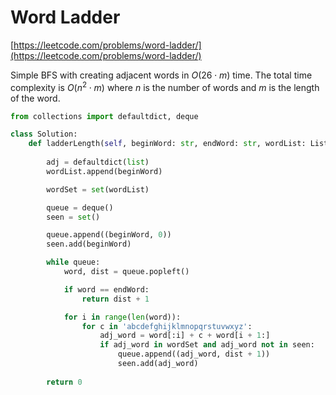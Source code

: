 # Word Ladder

[https://leetcode.com/problems/word-ladder/](https://leetcode.com/problems/word-ladder/)

Simple BFS with creating adjacent words in $O(26\cdot m)$ time. The total time complexity is $O(n^2 \cdot m)$ where $n$ is the number of words and $m$ is the length of the word.

```python
from collections import defaultdict, deque

class Solution:
    def ladderLength(self, beginWord: str, endWord: str, wordList: List[str]) -> int:
        
        adj = defaultdict(list)
        wordList.append(beginWord)

        wordSet = set(wordList)

        queue = deque()
        seen = set()

        queue.append((beginWord, 0))
        seen.add(beginWord)

        while queue:
            word, dist = queue.popleft()

            if word == endWord:
                return dist + 1

            for i in range(len(word)):
                for c in 'abcdefghijklmnopqrstuvwxyz':
                    adj_word = word[:i] + c + word[i + 1:]
                    if adj_word in wordSet and adj_word not in seen:
                        queue.append((adj_word, dist + 1))
                        seen.add(adj_word)
        
        return 0
```